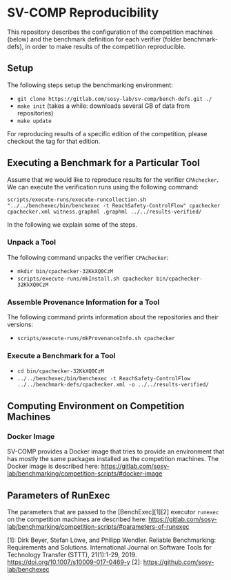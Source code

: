 # SV-COMP Reproducibility
This repository describes the configuration of the competition machines (below)
and the benchmark definition for each verifier (folder benchmark-defs),
in order to make results of the competition reproducible.


## Setup
The following steps setup the benchmarking environment:
- `git clone https://gitlab.com/sosy-lab/sv-comp/bench-defs.git ./`
- `make init` (takes a while: downloads several GB of data from repositories)
- `make update`

For reproducing results of a specific edition of the competition, please checkout the tag for that edition.

## Executing a Benchmark for a Particular Tool

Assume that we would like to reproduce results for the verifier `CPAchecker`.
We can execute the verification runs using the following command:

`scripts/execute-runs/execute-runcollection.sh "../../benchexec/bin/benchexec -t ReachSafety-ControlFlow" cpachecker cpachecker.xml witness.graphml .graphml ../../results-verified/`

In the following we explain some of the steps.

### Unpack a Tool

The following command unpacks the verifier `CPAchecker`:
- `mkdir bin/cpachecker-32KkXQ0CzM`
- `scripts/execute-runs/mkInstall.sh cpachecker bin/cpachecker-32KkXQ0CzM`

### Assemble Provenance Information for a Tool

The following command prints information about the repositories and their versions:
- `scripts/execute-runs/mkProvenanceInfo.sh cpachecker`

### Execute a Benchmark for a Tool

- `cd bin/cpachecker-32KkXQ0CzM`
- `../../benchexec/bin/benchexec -t ReachSafety-ControlFlow ../../benchmark-defs/cpachecker.xml -o ../../results-verified/`


## Computing Environment on Competition Machines

### Docker Image

SV-COMP provides a Docker image that tries to provide an environment
that has mostly the same packages installed as the competition machines.
The Docker image is described here:
https://gitlab.com/sosy-lab/benchmarking/competition-scripts/#docker-image


## Parameters of RunExec

The parameters that are passed to the [BenchExec][1][2] executor `runexec` on the competition machines
are described here:
https://gitlab.com/sosy-lab/benchmarking/competition-scripts/#parameters-of-runexec

[1]: Dirk Beyer, Stefan Löwe, and Philipp Wendler.
     Reliable Benchmarking: Requirements and Solutions.
     International Journal on Software Tools for Technology Transfer (STTT), 21(1):1-29, 2019.
     https://doi.org/10.1007/s10009-017-0469-y 
[2]: https://github.com/sosy-lab/benchexec
